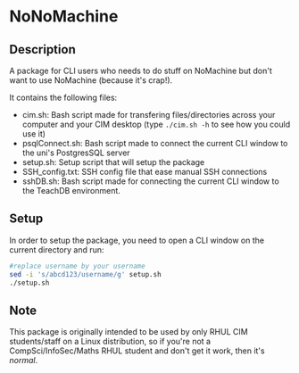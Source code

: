 # NoNoMachine
## Description
A package for CLI users who needs to do stuff on NoMachine but don't want to use NoMachine (because it's crap!).

It contains the following files:
- cim.sh: Bash script made for transfering files/directories across your computer and your CIM desktop (type ```./cim.sh -h``` to see how you could use it)
- psqlConnect.sh: Bash script made to connect the current CLI window to the uni's PostgresSQL server
- setup.sh: Setup script that will setup the package
- SSH_config.txt: SSH config file that ease manual SSH connections
- sshDB.sh: Bash script made for connecting the current CLI window to the TeachDB environment.

## Setup
In order to setup the package, you need to open a CLI window on the current directory and run:

```bash
#replace username by your username
sed -i 's/abcd123/username/g' setup.sh
./setup.sh
```

## Note
This package is originally intended to be used by only RHUL CIM students/staff on a Linux distribution, so if you're not a CompSci/InfoSec/Maths RHUL student and don't get it work, then it's _normal_.